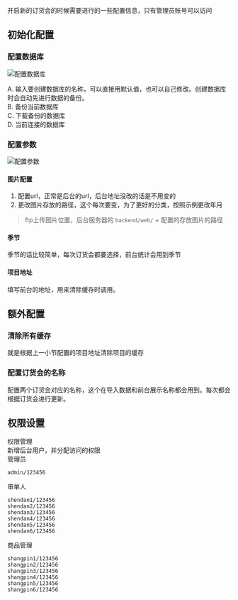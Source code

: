 开启新的订货会的时候需要进行的一些配置信息，只有管理员账号可以访问    
## 初始化配置  
### 配置数据库   
![配置数据库](http://admin.dinghuo.com/documents/images/peizhi1.png)  

A. 输入要创建数据库的名称，可以直接用默认值，也可以自己修改。创建数据库时会自动先进行数据的备份。  
B. 备份当前数据库  
C. 下载备份的数据库  
D. 当前连接的数据库  

### 配置参数  
![配置参数](http://admin.dinghuo.com/documents/images/peizhi2.png)  
#### 图片配置  
1. 配置url，正常是后台的url，后台地址没改的话是不用变的
2. 更改图片存放的路径，这个每次要变，为了更好的分类，按照示例更改年月  

> ftp上传图片位置，后台服务器的 `backend/web/` + 配置的存放图片的路径  

#### 季节  
季节的话比较简单，每次订货会都要选择，前台统计会用到季节  

#### 项目地址  
填写前台的地址，用来清除缓存时调用。  

## 额外配置  
### 清除所有缓存  
就是根据上一小节配置的项目地址清除项目的缓存  

### 配置订货会的名称   
配置两个订货会对应的名称，这个在导入数据和前台展示名称都会用到。每次都会根据订货会进行更新。  

## 权限设置   
权限管理  
新增后台用户，并分配访问的权限  
管理员  
```
admin/123456
```
审单人  
```
shendan1/123456
shendan2/123456
shendan3/123456
shendan4/123456
shendan5/123456
shendan6/123456
```
商品管理  
```
shangpin1/123456
shangpin2/123456
shangpin3/123456
shangpin4/123456
shangpin5/123456
shangpin6/123456
```
